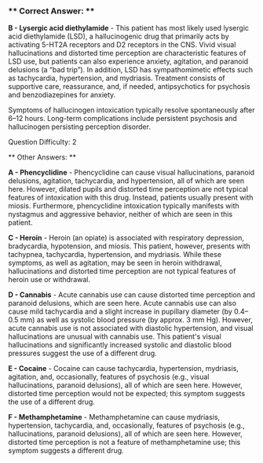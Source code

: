### ** Correct Answer: **

**B - Lysergic acid diethylamide** - This patient has most likely used lysergic acid diethylamide (LSD), a hallucinogenic drug that primarily acts by activating 5-HT2A receptors and D2 receptors in the CNS. Vivid visual hallucinations and distorted time perception are characteristic features of LSD use, but patients can also experience anxiety, agitation, and paranoid delusions (a “bad trip”). In addition, LSD has sympathomimetic effects such as tachycardia, hypertension, and mydriasis. Treatment consists of supportive care, reassurance, and, if needed, antipsychotics for psychosis and benzodiazepines for anxiety.

Symptoms of hallucinogen intoxication typically resolve spontaneously after 6–12 hours. Long-term complications include persistent psychosis and hallucinogen persisting perception disorder.

Question Difficulty: 2

** Other Answers: **

**A - Phencyclidine** - Phencyclidine can cause visual hallucinations, paranoid delusions, agitation, tachycardia, and hypertension, all of which are seen here. However, dilated pupils and distorted time perception are not typical features of intoxication with this drug. Instead, patients usually present with miosis. Furthermore, phencyclidine intoxication typically manifests with nystagmus and aggressive behavior, neither of which are seen in this patient.

**C - Heroin** - Heroin (an opiate) is associated with respiratory depression, bradycardia, hypotension, and miosis. This patient, however, presents with tachypnea, tachycardia, hypertension, and mydriasis. While these symptoms, as well as agitation, may be seen in heroin withdrawal, hallucinations and distorted time perception are not typical features of heroin use or withdrawal.

**D - Cannabis** - Acute cannabis use can cause distorted time perception and paranoid delusions, which are seen here. Acute cannabis use can also cause mild tachycardia and a slight increase in pupillary diameter (by 0.4–0.5 mm) as well as systolic blood pressure (by approx. 3 mm Hg). However, acute cannabis use is not associated with diastolic hypertension, and visual hallucinations are unusual with cannabis use. This patient's visual hallucinations and significantly increased systolic and diastolic blood pressures suggest the use of a different drug.

**E - Cocaine** - Cocaine can cause tachycardia, hypertension, mydriasis, agitation, and, occasionally, features of psychosis (e.g., visual hallucinations, paranoid delusions), all of which are seen here. However, distorted time perception would not be expected; this symptom suggests the use of a different drug.

**F - Methamphetamine** - Methamphetamine can cause mydriasis, hypertension, tachycardia, and, occasionally, features of psychosis (e.g., hallucinations, paranoid delusions), all of which are seen here. However, distorted time perception is not a feature of methamphetamine use; this symptom suggests a different drug.

